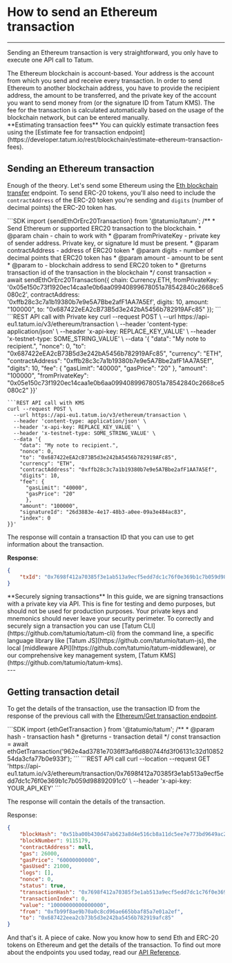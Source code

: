 # How to send an Ethereum transaction

---

Sending an Ethereum transaction is very straightforward, you only have to execute one API call to Tatum.


<div class="toolbar-note">
The Ethereum blockchain is account-based. Your address is the account from which you send and receive every transaction.
In order to send Ethereum to another blockchain address, you have to provide the recipient address, the amount to be transferred, and the private key of the account you want to send money from (or the signature ID from Tatum KMS). The fee for the transaction is calculated automatically based on the usage of the blockchain network, but can be entered manually.
</div>

<div class="toolbar-tip">
**Estimating transaction fees**
You can quickly estimate transaction fees using the [Estimate fee for transaction endpoint](https://developer.tatum.io/rest/blockchain/estimate-ethereum-transaction-fees).
</div>

## Sending an Ethereum transaction

Enough of the theory. Let's send some Ethereum using the [Eth blockchain transfer](https://developer.tatum.io/rest/blockchain/send-ethereum-erc-20-from-account-to-account) endpoint. To send ERC-20 tokens, you'll also need to include the `contractAddress` of the ERC-20 token you're sending and `digits` (number of decimal points) the ERC-20 token has.

<div class='tabbed-code-blocks'>
```SDK
import {sendEthOrErc20Transaction} from '@tatumio/tatum';
/**
 * Send Ethereum or supported ERC20 transaction to the blockchain.
 * @param chain - chain to work with
 * @param fromPrivateKey - private key of sender address. Private key, or signature Id must be present.
 * @param contractAddress - address of ERC20 token
 * @param digits - number of decimal points that ERC20 token has
 * @param amount - amount to be sent
 * @param to - blockchain address to send ERC20 token to
 * @returns transaction id of the transaction in the blockchain
 */
  const transaction = await sendEthOrErc20Transaction({
  chain: Currency.ETH,
  fromPrivateKey: '0x05e150c73f1920ec14caa1e0b6aa09940899678051a78542840c2668ce5080c2',
  contractAddress: '0xffb28c3c7a1b19380b7e9e5A7Bbe2afF1AA7A5Ef',
  digits: 10,
  amount: "100000",
  to: "0x687422eEA2cB73B5d3e242bA5456b782919AFc85"
});
```
```REST API call with Private key
curl --request POST \
  --url https://api-eu1.tatum.io/v3/ethereum/transaction \
  --header 'content-type: application/json' \
  --header 'x-api-key: REPLACE_KEY_VALUE' \
  --header 'x-testnet-type: SOME_STRING_VALUE' \
  --data '{
    "data": "My note to recipient.",
    "nonce": 0,
    "to": "0x687422eEA2cB73B5d3e242bA5456b782919AFc85",
    "currency": "ETH",
    "contractAddress": "0xffb28c3c7a1b19380b7e9e5A7Bbe2afF1AA7A5Ef",
    "digits": 10,
    "fee": {
      "gasLimit": "40000",
      "gasPrice": "20"
      },
    "amount": "100000",
    "fromPrivateKey": "0x05e150c73f1920ec14caa1e0b6aa09940899678051a78542840c2668ce5080c2"
}}'

```
```REST API call with KMS
curl --request POST \
  --url https://api-eu1.tatum.io/v3/ethereum/transaction \
  --header 'content-type: application/json' \
  --header 'x-api-key: REPLACE_KEY_VALUE' \
  --header 'x-testnet-type: SOME_STRING_VALUE' \
  --data '{
    "data": "My note to recipient.",
    "nonce": 0,
    "to": "0x687422eEA2cB73B5d3e242bA5456b782919AFc85",
    "currency": "ETH",
    "contractAddress": "0xffb28c3c7a1b19380b7e9e5A7Bbe2afF1AA7A5Ef",
    "digits": 10,
    "fee": {
      "gasLimit": "40000",
      "gasPrice": "20"
      },
    "amount": "100000",
    "signatureId": "26d3883e-4e17-48b3-a0ee-09a3e484ac83",
    "index": 0
}}'
```
</div>

The response will contain a transaction ID that you can use to get information about the transaction.

**Response**:
```json
{
    "txId": "0x7698f412a70385f3e1ab513a9ecf5edd7dc1c76f0e369b1c7b059d98892091c0"
}
```

<div class="toolbar-note">
**Securely signing transactions**
In this guide, we are signing transactions with a private key via API. This is fine for testing and demo purposes, but should not be used for production purposes. 
Your private keys and mnemonics should never leave your security perimeter. To correctly and securely sign a transaction you can use [Tatum CLI](https://github.com/tatumio/tatum-cli) from the command line, a specific language library like [Tatum JS](https://github.com/tatumio/tatum-js), the local [middleware API](https://github.com/tatumio/tatum-middleware), or our comprehensive key management system, [Tatum KMS](https://github.com/tatumio/tatum-kms).
</div>
---

## Getting transaction detail

To get the details of the transaction, use the transaction ID from the response of the previous call with the [Ethereum/Get transaction endpoint](https://developer.tatum.io/rest/blockchain/get-ethereum-transaction).

<div class='tabbed-code-blocks'>
```SDK
import {ethGetTransaction } from '@tatumio/tatum';
/**
 * @param hash - transaction hash
 * @returns - transaction detail
 */
const transaction = await ethGetTransaction('962e4ad3781e7036ff3af6d880744fd3f06131c32d1085254da3cfa77b0e933f');
```
```REST API call
curl --location --request GET 'https://api-eu1.tatum.io/v3/ethereum/transaction/0x7698f412a70385f3e1ab513a9ecf5edd7dc1c76f0e369b1c7b059d98892091c0' \
--header 'x-api-key: YOUR_API_KEY' 
```
</div>

The response will contain the details of the transaction.

Response:
```json
{
    "blockHash": "0x51ba00b430d47ab623a8d4e516cb8a11dc5ee7e773bd9649ac2ad2573b9d3616",
    "blockNumber": 9115179,
    "contractAddress": null,
    "gas": 26000,
    "gasPrice": "60000000000",
    "gasUsed": 21000,
    "logs": [],
    "nonce": 0,
    "status": true,
    "transactionHash": "0x7698f412a70385f3e1ab513a9ecf5edd7dc1c76f0e369b1c7b059d98892091c0",
    "transactionIndex": 0,
    "value": "10000000000000000",
    "from": "0xfb99f8ae9b70a0c8cd96ae665bbaf85a7e01a2ef",
    "to": "0x687422eea2cb73b5d3e242ba5456b782919afc85"
}
```

And that's it. A piece of cake. Now you know how to send Eth and ERC-20 tokens on Ethereum and get the details of the transaction. To find out more about the endpoints you used today, read our [API Reference](https://developer.tatum.io/rest/blockchain/ethereum).


